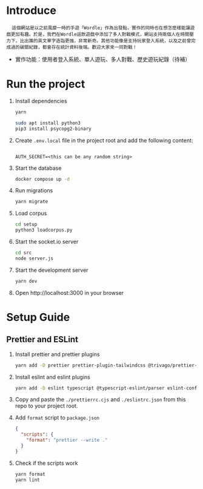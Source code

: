 # Introduce
      這個網站是以之前風靡一時的手遊「Wordle」作為出發點，實作的同時也在想怎麼樣能讓遊戲更加有趣。於是，我們在Wordle這款遊戲中添加了多人對戰模式，網站支持兩個人在時間壓力下，比出誰的英文單字造詣更強，非常新奇。其他功能像是支持玩家登入系統，以及之前曾完成過的破關紀錄，都會存在統計資料後端。歡迎大家來一同對戰！

* 實作功能：使用者登入系統、單人遊玩、多人對戰、歷史遊玩紀錄（待補）


# Run the project

1. Install dependencies
   ```bash
   yarn
   ```
   ```bash
   sudo apt install python3
   pip3 install psycopg2-binary
   ```

2. Create `.env.local` file in the project root and add the following content:

   ```text

   AUTH_SECRET=<this can be any random string>

   ```

3. Start the database
   ```bash
   docker compose up -d
   ```
4. Run migrations
   ```bash
   yarn migrate
   ```
5. Load corpus
   ```bash
   cd setup
   python3 loadcorpus.py
   ```
6. Start the socket.io server
   ```bash
   cd src
   node server.js
   ```
7. Start the development server
   ```bash
   yarn dev
   ```
8. Open http://localhost:3000 in your browser

# Setup Guide

## Prettier and ESLint

1. Install prettier and prettier plugins
   ```bash
   yarn add -D prettier prettier-plugin-tailwindcss @trivago/prettier-plugin-sort-imports
   ```
2. Install eslint and eslint plugins
   ```bash
   yarn add -D eslint typescript @typescript-eslint/parser eslint-config-prettier @typescript-eslint/eslint-plugin
   ```
3. Copy and paste the `./prettierrc.cjs` and `./eslintrc.json` from this repo to your project root.

4. Add `format` script to `package.json`
   ```json
   {
     "scripts": {
       "format": "prettier --write ."
     }
   }
   ```
5. Check if the scripts work
   ```bash
   yarn format
   yarn lint
   ```